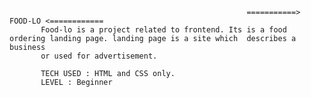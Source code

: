                                                          ===========> FOOD-LO <============
           Food-lo is a project related to frontend. Its is a food ordering landing page. landing page is a site which  describes a business 
           or used for advertisement.
           
           TECH USED : HTML and CSS only.
           LEVEL : Beginner
           
           
